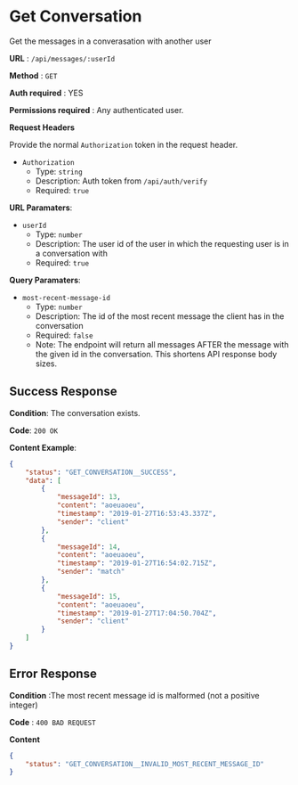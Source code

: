 # Get Conversation

Get the messages in a converasation with another user

**URL** : `/api/messages/:userId`

**Method** : `GET`

**Auth required** : YES

**Permissions required** : Any authenticated user.

**Request Headers**

Provide the normal `Authorization` token in the request header.

* `Authorization`
  * Type: `string`
  * Description: Auth token from `/api/auth/verify`
  * Required: `true`

**URL Paramaters**:
* `userId`
  * Type: `number`
  * Description: The user id of the user in which the requesting user is in a conversation with
  * Required: `true`

**Query Paramaters**:
* `most-recent-message-id`
  * Type: `number`
  * Description: The id of the most recent message the client has in the conversation
  * Required: `false`
  * Note: The endpoint will return all messages AFTER the message with the given id in the conversation. This shortens API response body sizes.

## Success Response

**Condition**: The conversation exists.

**Code**: `200 OK`

**Content Example**:

```json
{
    "status": "GET_CONVERSATION__SUCCESS",
    "data": [
        {
            "messageId": 13,
            "content": "aoeuaoeu",
            "timestamp": "2019-01-27T16:53:43.337Z",
            "sender": "client"
        },
        {
            "messageId": 14,
            "content": "aoeuaoeu",
            "timestamp": "2019-01-27T16:54:02.715Z",
            "sender": "match"
        },
        {
            "messageId": 15,
            "content": "aoeuaoeu",
            "timestamp": "2019-01-27T17:04:50.704Z",
            "sender": "client"
        }
    ]
}
```

## Error Response

**Condition** :The most recent message id is malformed (not a positive integer)

**Code** : `400 BAD REQUEST`

**Content**

```json
{
    "status": "GET_CONVERSATION__INVALID_MOST_RECENT_MESSAGE_ID"
}
```
